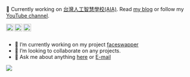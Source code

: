 👋 Currently working on [台灣人工智慧學校(AIA)](https://aiacademy.tw/). Read [my blog]() or follow my [YouTube channel]().

<a href="https://andy6804tw.github.io/">
  <img align="left" alt="Anurag Hazra | CodeSandbox" width="20px" src="https://cdn3.iconfinder.com/data/icons/picons-social/57/65-blogger-512.png" />
</a>
<a href="https://www.youtube.com/channel/UCSNPCGvMYEV-yIXAVt3FA5A">
  <img align="left" alt="Anurag Hazra | Twitter" width="21px" src="https://cdn0.iconfinder.com/data/icons/social-media-2091/100/social-16-512.png" />
</a>
<a href="https://medium.com/@andy6804tw">
  <img align="left" alt="Anurag's Discord" width="21px" src="https://cdn4.iconfinder.com/data/icons/picons-social/57/53-medium-2-256.png" />
</a>

<br><br>

- 🔭 I’m currently working on my project [faceswapper](https://github.com/andy6804tw/faceswapper)
- 👯 I’m looking to collaborate on any projects.
- 💬 Ask me about anything [here](https://github.com/andy6804tw/andy6804tw/issues) or [E-mail](mailto:andy6804tw@yahoo.com.tw)


![](https://visitor-badge.glitch.me/badge?page_id=andy6804tw/andy6804tw)
